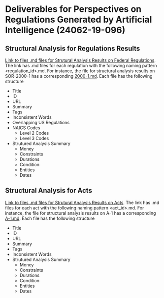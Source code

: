 # Deliverables for Perspectives on Regulations Generated by Artificial Intelligence (24062-19-096)

## Structural Analysis for Regulations Results

[Link to files .md files for Strutural Analysis Results on Federal Regulations](regulations). The link has .md files for each regulation with the following naming pattern <regulation_id>.md. For instance, the file for structural analysis results on SOR-2000-1 has a corresponding [2000-1.md](regulations/SOR-2000-1.md). Each file has the following structure
 
* Title
* ID
* URL
* Summary
* Tags
* Inconsistent Words
* Overlapping US Regulations
* NAICS Codes
  * Level 2 Codes
  * Level 3 Codes
* Strutured Analysis Summary
  * Money
  * Constraints
  * Durations
  * Condition
  * Entities
  * Dates

## Structural Analysis for Acts

[Link to files .md files for Strutural Analysis Results on Acts](acts). The link has .md files for each act with the following naming pattern <act_id>.md. For instance, the file for structural analysis results on 
A-1 has a corresponding [A-1.md](acts/A-1.md). Each file has the following structure
 
* Title
* ID
* URL
* Summary
* Tags
* Inconsistent Words
* Strutured Analysis Summary
  * Money
  * Constraints
  * Durations
  * Condition
  * Entities
  * Dates

